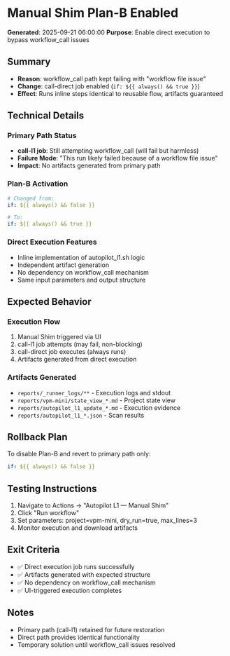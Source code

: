 # Manual Shim Plan-B Enabled

**Generated**: 2025-09-21 06:00:00
**Purpose**: Enable direct execution to bypass workflow_call issues

## Summary
- **Reason**: workflow_call path kept failing with "workflow file issue"  
- **Change**: call-direct job enabled (`if: ${{ always() && true }}`)
- **Effect**: Runs inline steps identical to reusable flow, artifacts guaranteed

## Technical Details

### Primary Path Status
- **call-l1 job**: Still attempting workflow_call (will fail but harmless)
- **Failure Mode**: "This run likely failed because of a workflow file issue"
- **Impact**: No artifacts generated from primary path

### Plan-B Activation
```yaml
# Changed from:
if: ${{ always() && false }}

# To:
if: ${{ always() && true }}
```

### Direct Execution Features
- Inline implementation of autopilot_l1.sh logic
- Independent artifact generation
- No dependency on workflow_call mechanism  
- Same input parameters and output structure

## Expected Behavior

### Execution Flow
1. Manual Shim triggered via UI
2. call-l1 job attempts (may fail, non-blocking)
3. call-direct job executes (always runs)
4. Artifacts generated from direct execution

### Artifacts Generated
- `reports/_runner_logs/**` - Execution logs and stdout
- `reports/vpm-mini/state_view_*.md` - Project state view
- `reports/autopilot_l1_update_*.md` - Execution evidence  
- `reports/autopilot_l1_*.json` - Scan results

## Rollback Plan
To disable Plan-B and revert to primary path only:
```yaml
if: ${{ always() && false }}
```

## Testing Instructions
1. Navigate to Actions → "Autopilot L1 — Manual Shim"
2. Click "Run workflow"  
3. Set parameters: project=vpm-mini, dry_run=true, max_lines=3
4. Monitor execution and download artifacts

## Exit Criteria
- ✅ Direct execution job runs successfully
- ✅ Artifacts generated with expected structure
- ✅ No dependency on workflow_call mechanism
- ✅ UI-triggered execution completes

## Notes
- Primary path (call-l1) retained for future restoration
- Direct path provides identical functionality
- Temporary solution until workflow_call issues resolved
